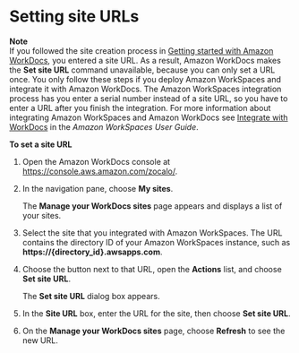 # Setting site URLs<a name="set-site-urls"></a>

**Note**  
If you followed the site creation process in [Getting started with Amazon WorkDocs](getting_started.md), you entered a site URL\. As a result, Amazon WorkDocs makes the **Set site URL** command unavailable, because you can only set a URL once\. You only follow these steps if you deploy Amazon WorkSpaces and integrate it with Amazon WorkDocs\. The Amazon WorkSpaces integration process has you enter a serial number instead of a site URL, so you have to enter a URL after you finish the integration\. For more information about integrating Amazon WorkSpaces and Amazon WorkDocs see [Integrate with WorkDocs](https://docs.aws.amazon.com/workspaces/latest/userguide/workspaces-user-getting-started.html#workdocs-integration) in the *Amazon WorkSpaces User Guide*\.

**To set a site URL**

1. Open the Amazon WorkDocs console at [https://console\.aws\.amazon\.com/zocalo/](https://console.aws.amazon.com/zocalo/)\.

1. In the navigation pane, choose **My sites**\.

   The **Manage your WorkDocs sites** page appears and displays a list of your sites\. 

1. Select the site that you integrated with Amazon WorkSpaces\. The URL contains the directory ID of your Amazon WorkSpaces instance, such as **https://\{directory\_id\}\.awsapps\.com**\.

1. Choose the button next to that URL, open the **Actions** list, and choose **Set site URL**\.

   The **Set site URL** dialog box appears\.

1. In the **Site URL** box, enter the URL for the site, then choose **Set site URL**\.

1. On the **Manage your WorkDocs sites** page, choose **Refresh** to see the new URL\.